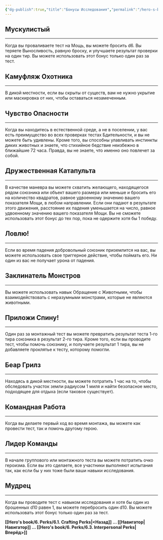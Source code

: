 ```yaml
---
{"dg-publish":true,"title":"Бонусы Исследования","permalink":"/hero-s-book/6-perks/6-2-exploration-perks/","dgPassFrontmatter":true}
---
```



## Мускулистый
---
Когда вы проваливаете тест на Мощь, вы можете бросить d6. Вы теряете Выносливость, равную броску, и улучшаете результат проверки на один тир. Вы можете использовать этот бонус только один раз за тест.
## Камуфляж Охотника
---
В дикой местности, если вы скрыты от существ, вам не нужно укрытие или маскировка от них, чтобы оставаться незамеченным.
## Чувство Опасности
---
Когда вы находитесь в естественной среде, а не в поселении, у вас есть преимущество во всех проверках тестах Бдительности, и вы не можете быть удивлены. Кроме того, вы способны улавливать инстинкты диких животных и знаете, что стихийное бедствие неизбежно в ближайшие 72 часа. Правда, вы не знаете, что именно оно повлечет за собой.
## Дружественная Катапульта
---
В качестве маневра вы можете схватить желающего, находящегося рядом союзника или объект вашего размера или меньше и бросить его на количество квадратов, равное удвоенному значению вашего показателя Мощи, в любом направлении. Если они падают в результате этого движения, расстояние их падения уменьшается на число, равное удвоенному значению вашего показателя Мощи. Вы не сможете использовать этот бонус до тех пор, пока не одержите хотя бы 1 победу.
## Ловлю!
---
Если во время падения добровольный союзник приземлится на вас, вы можете использовать свое триггерное действие, чтобы поймать его. Ни один из вас не получает урона от падения.
## Заклинатель Монстров
---
Вы можете использовать навык Обращение с Животными, чтобы взаимодействовать с неразумными монстрами, которые не являются животными.
## Приложи Спину!
---
Один раз за монтажный тест вы можете превратить результат теста 1-го тира союзника в результат 2-го тира. Кроме того, если вы проводите тест, чтобы помочь союзнику, и получаете результат 1 тира, вы не добавляете проклятье к тесту, которому помогли.
## Беар Грилз
---
Находясь в дикой местности, вы можете потратить 1 час на то, чтобы обследовать участок земли радиусом 1 миля и найти безопасное место, подходящее для отдыха (если таковое существует).
## Командная Работа
---
Когда вы делаете первый ход во время монтажа, вы можете как провести тест, так и помочь другому герою.
## Лидер Команды
---
В начале группового или монтажного теста вы можете потратить очко героизма. Если вы это сделаете, все участники выполняют испытания так, как если бы у них тоже были ваши навыки исследования.
## Мудрец
---
Когда вы проводите тест с навыком исследования и хотя бы один из брошенных d10 равен 1, вы можете перебросить один d10. Вы можете использовать этот бонус только один раз за тест.

**[[Hero's book/6. Perks/6.1. Crafting Perks\|<Назад]] ... [[Навигатор\|Навигатор]] ... [[Hero's book/6. Perks/6.3. Interpersonal Perks\|Вперёд>]]**